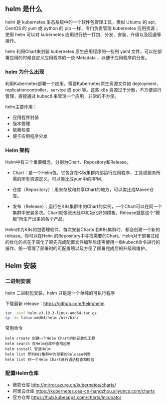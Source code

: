 ## helm 是什么

helm 是 kubernetes 生态系统中的一个软件包管理工具，类似 Ubuntu 的 apt, CentOS 的 yum 或 python 的 pip 一样，专门负责管理 kubernetes 应用资源；使用 helm 可以对 kubernetes 应用进行统一打包、分发、安装、升级以及回退等操作。

helm 利用Chart来封装 kubernetes 原生应用程序的一些列 yaml 文件，可以在部署应用的时候自定义应用程序的一些 Metadata ，以便于应用程序的分发。

### helm 为什么出现

利用Kubernetes部署一个应用，需要Kubernetes原生资源文件如 deployment、replicationcontroller、service 或 pod 等。这些 k8s 资源过于分散，不方便进行管理，直接通过 kubectl 来管理一个应用，非常的不方便。

helm主要作用：

- 应用程序封装
- 版本管理
- 依赖检查
- 便于应用程序分发

### Helm 架构

Helm中有三个重要概念，分别为Chart、Repository和Release。

- Chart：是一个Helm包。它包含在K8s集群内部运行应用程序，工具或服务所需的所有资源定义。可以类比成yum中的RPM。

- 仓库（Repository）：用来存放和共享Chart的地方，可以类比成Maven仓库。

- 发布（Release）：运行在K8s集群中的Chart的实例，一个Chart可以在同一个集群中安装多次。Chart就像流水线中初始化好的模板，Release就是这个“模板”所生产出来的各个产品。

Helm作为K8s的包管理软件，每次安装Charts 到K8s集群时，都会创建一个新的 release。你可以在Helm 的Repository中寻找需要的Chart。Helm对于部署过程的优化的点在于简化了原先完成配置文件编写后还需使用一串kubectl命令进行的操作、统一管理了部署时的可配置项以及方便了部署完成后的升级和维护。

## Helm 安装

### 二进制安装

helm 二进制包安装，helm 只是是一个单纯的可执行程序

下载最新 release：https://github.com/helm/helm

```sh
tar -zxvf helm-v3.10.3-linux-amd64.tar.gz
cp -av linux-amd64/helm /usr/bin/
```

常用命令

```
helm create 创建一个Helm Chart初始安装包工程
helm search 在Helm仓库中查找应用
helm install 安装Helm
helm list 罗列K8s集群中的部署的Release列表
helm lint 对一个Helm Chart进行语法检查和校验
```

### 配置Helm仓库

- 微软仓库 http://mirror.azure.cn/kubernetes/charts/
- 阿里云仓库 https://kubernetes.oss-cn-hangzhou.aliyuncs.com/charts
- 官方仓库 https://hub.kubeapps.com/charts/incubator
